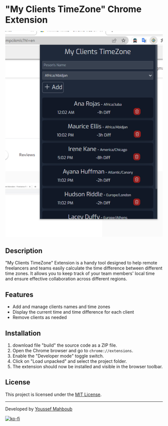 # "My Clients TimeZone" Chrome Extension

![My Clients TimeZone](extension-screenshot.png)

## Description

"My Clients TimeZone" Extension is a handy tool designed to help remote freelancers and teams easily calculate the time difference between different time zones. It allows you to keep track of your team members' local time and ensure effective collaboration across different regions.

## Features

- Add and manage clients names and time zones
- Display the current time and time difference for each client
- Remove clients as needed

## Installation

1. download file "build" the source code as a ZIP file.
2. Open the Chrome browser and go to `chrome://extensions`.
3. Enable the "Developer mode" toggle switch.
4. Click on "Load unpacked" and select the project folder.
5. The extension should now be installed and visible in the browser toolbar.

## License

This project is licensed under the [MIT License](LICENSE).

---

Developed by [Youssef Mahboub](https://github.com/youssefmahboub)

[![ko-fi](https://ko-fi.com/img/githubbutton_sm.svg)](https://ko-fi.com/N4N6MEFGD)
